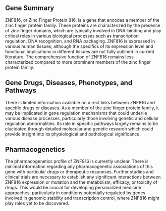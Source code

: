 ## Gene Summary
ZNF816, or Zinc Finger Protein 816, is a gene that encodes a member of the zinc finger protein family. These proteins are characterized by the presence of zinc finger domains, which are typically involved in DNA-binding and play critical roles in various biological processes such as transcription regulation, DNA recognition, and RNA packaging. ZNF816 is expressed in various human tissues, although the specifics of its expression level and functional implications in different tissues are not fully outlined in current literature. The comprehensive function of ZNF816 remains less characterized compared to more prominent members of the zinc finger protein family.

## Gene Drugs, Diseases, Phenotypes, and Pathways
There is limited information available on direct links between ZNF816 and specific drugs or diseases. As a member of the zinc finger protein family, it may be implicated in gene regulation mechanisms that could underlie various disease processes, particularly those involving genetic and cellular regulation abnormalities. Its role in specific pathways largely remains to be elucidated through detailed molecular and genetic research which could provide insight into its physiological and pathological significance.

## Pharmacogenetics
The pharmacogenetics profile of ZNF816 is currently unclear. There is minimal information regarding any pharmacogenetic associations of this gene with particular drugs or therapeutic responses. Further studies and clinical trials are necessary to establish any significant interactions between ZNF816 expression or mutation and the metabolism, efficacy, or toxicity of drugs. This would be crucial for developing personalized medicine approaches, particularly in conditions potentially regulated by genes involved in genomic stability and transcription control, where ZNF816 might play roles yet to be discovered.